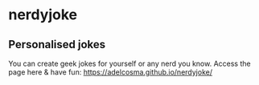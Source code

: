# nerdyjoke
## Personalised jokes
You can create geek jokes for yourself or any nerd you know. 
Access the page here & have fun:
https://adelcosma.github.io/nerdyjoke/

